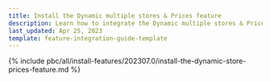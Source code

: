 ```yaml
---
title: Install the Dynamic multiple stores & Prices feature
description: Learn how to integrate the Dynamic multiple stores & Prices feature into a Spryker project.
last_updated: Apr 25, 2023
template: feature-integration-guide-template
---
```


{% include pbc/all/install-features/202307.0/install-the-dynamic-store-prices-feature.md %} <!-- To edit, see /_includes/pbc/all/install-features/202307.0/install-the-dynamic-store-prices-feature.md -->
